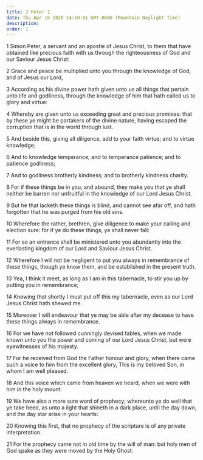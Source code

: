 ```yaml
---
title: 2 Peter 1
date: Thu Apr 16 2020 14:10:01 GMT-0600 (Mountain Daylight Time)
description: 
order: 1
---
```


<p>
  1 Simon Peter, a servant and an apostle of Jesus Christ, to them that have
  obtained like precious faith with us through the righteousness of God and our
  Saviour Jesus Christ:
</p>
<p>
  2 Grace and peace be multiplied unto you through the knowledge of God, and of
  Jesus our Lord,
</p>
<p>
  3 According as his divine power hath given unto us all things that pertain
  unto life and godliness, through the knowledge of him that hath called us to
  glory and virtue:
</p>
<p>
  4 Whereby are given unto us exceeding great and precious promises: that by
  these ye might be partakers of the divine nature, having escaped the
  corruption that is in the world through lust.
</p>
<p>
  5 And beside this, giving all diligence, add to your faith virtue; and to
  virtue knowledge;
</p>
<p>
  6 And to knowledge temperance; and to temperance patience; and to patience
  godliness;
</p>
<p>7 And to godliness brotherly kindness; and to brotherly kindness charity.</p>
<p>
  8 For if these things be in you, and abound, they make you that ye shall
  neither be barren nor unfruitful in the knowledge of our Lord Jesus Christ.
</p>
<p>
  9 But he that lacketh these things is blind, and cannot see afar off, and hath
  forgotten that he was purged from his old sins.
</p>
<p>
  10 Wherefore the rather, brethren, give diligence to make your calling and
  election sure: for if ye do these things, ye shall never fall:
</p>
<p>
  11 For so an entrance shall be ministered unto you abundantly into the
  everlasting kingdom of our Lord and Saviour Jesus Christ.
</p>
<p>
  12 Wherefore I will not be negligent to put you always in remembrance of these
  things, though ye know them, and be established in the present truth.
</p>
<p>
  13 Yea, I think it meet, as long as I am in this tabernacle, to stir you up by
  putting you in remembrance;
</p>
<p>
  14 Knowing that shortly I must put off this my tabernacle, even as our Lord
  Jesus Christ hath shewed me.
</p>
<p>
  15 Moreover I will endeavour that ye may be able after my decease to have
  these things always in remembrance.
</p>
<p>
  16 For we have not followed cunningly devised fables, when we made known unto
  you the power and coming of our Lord Jesus Christ, but were eyewitnesses of
  his majesty.
</p>
<p>
  17 For he received from God the Father honour and glory, when there came such
  a voice to him from the excellent glory, This is my beloved Son, in whom I am
  well pleased.
</p>
<p>
  18 And this voice which came from heaven we heard, when we were with him in
  the holy mount.
</p>
<p>
  19 We have also a more sure word of prophecy; whereunto ye do well that ye
  take heed, as unto a light that shineth in a dark place, until the day dawn,
  and the day star arise in your hearts:
</p>
<p>
  20 Knowing this first, that no prophecy of the scripture is of any private
  interpretation.
</p>
<p>
  21 For the prophecy came not in old time by the will of man: but holy men of
  God spake as they were moved by the Holy Ghost.
</p>

